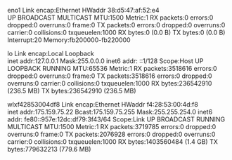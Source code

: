 eno1      Link encap:Ethernet  HWaddr 38:d5:47:af:52:e4  
          UP BROADCAST MULTICAST  MTU:1500  Metric:1
          RX packets:0 errors:0 dropped:0 overruns:0 frame:0
          TX packets:0 errors:0 dropped:0 overruns:0 carrier:0
          collisions:0 txqueuelen:1000 
          RX bytes:0 (0.0 B)  TX bytes:0 (0.0 B)
          Interrupt:20 Memory:fb200000-fb220000 

lo        Link encap:Local Loopback  
          inet addr:127.0.0.1  Mask:255.0.0.0
          inet6 addr: ::1/128 Scope:Host
          UP LOOPBACK RUNNING  MTU:65536  Metric:1
          RX packets:3518616 errors:0 dropped:0 overruns:0 frame:0
          TX packets:3518616 errors:0 dropped:0 overruns:0 carrier:0
          collisions:0 txqueuelen:1000 
          RX bytes:236542910 (236.5 MB)  TX bytes:236542910 (236.5 MB)

wlxf42853004df8 Link encap:Ethernet  HWaddr f4:28:53:00:4d:f8  
          inet addr:175.159.75.22  Bcast:175.159.75.255  Mask:255.255.254.0
          inet6 addr: fe80::957e:12dc:df79:3f43/64 Scope:Link
          UP BROADCAST RUNNING MULTICAST  MTU:1500  Metric:1
          RX packets:3719785 errors:0 dropped:0 overruns:0 frame:0
          TX packets:2076928 errors:0 dropped:0 overruns:0 carrier:0
          collisions:0 txqueuelen:1000 
          RX bytes:1403560484 (1.4 GB)  TX bytes:779632213 (779.6 MB)

